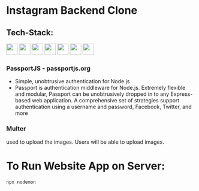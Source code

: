 # Instagram Backend Clone
 
## Tech-Stack:
  
  <!-- <code><img height="30" src="https://img.shields.io/badge/React-20232A?style=for-the-badge&logo=react&logoColor=61DAFB"></code> -->
  <code><img height="30" src="https://img.shields.io/badge/JavaScript-323330?style=for-the-badge&logo=javascript&logoColor=F7DF1E"></code>
  <code><img height="30" src="https://img.shields.io/badge/Node.js-1e4620?style=for-the-badge&logo=nodedotjs&logoColor=white"></code>
  <code><img height="30" src="https://img.shields.io/badge/MongoDB-238636?style=for-the-badge&logo=mongodb&logoColor=white"></code>
  <code><img height="30" src="https://img.shields.io/badge/Express.js-000000?style=for-the-badge&logo=express&logoColor=white"></code>
  <code><img height="30" src="https://img.shields.io/badge/Passportjs-000000?style=for-the-badge&logo=Passportjs&logoColor=white"></code>
  <code><img height="30" src="https://img.shields.io/badge/ejs-a6004f?style=for-the-badge&logo=EJS&logoColor=white"></code>
  <code><img height="30" src="https://img.shields.io/badge/Multer-252525?style=for-the-badge&logo=Multer&logoColor=white"></code>
<br>

### PassportJS - passportjs.org

- Simple, unobtrusive authentication for Node.js
-  Passport is authentication middleware for Node.js. Extremely flexible and modular, Passport can be unobtrusively dropped in to any Express-based web application. A comprehensive set of strategies support authentication using a username and password, Facebook, Twitter, and more

### Multer
used to upload the images. Users will be able to upload images.



# To Run Website App on Server:

```shell
npx nodemon
```
